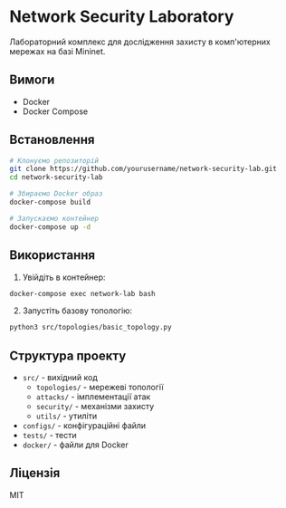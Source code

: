 # Network Security Laboratory

Лабораторний комплекс для дослідження захисту в комп'ютерних мережах на базі Mininet.

## Вимоги
- Docker
- Docker Compose

## Встановлення

```bash
# Клонуємо репозиторій
git clone https://github.com/yourusername/network-security-lab.git
cd network-security-lab

# Збираємо Docker образ
docker-compose build

# Запускаємо контейнер
docker-compose up -d
```

## Використання

1. Увійдіть в контейнер:
```bash
docker-compose exec network-lab bash
```

2. Запустіть базову топологію:
```bash
python3 src/topologies/basic_topology.py
```

## Структура проекту

- `src/` - вихідний код
  - `topologies/` - мережеві топології
  - `attacks/` - імплементації атак
  - `security/` - механізми захисту
  - `utils/` - утиліти
- `configs/` - конфігураційні файли
- `tests/` - тести
- `docker/` - файли для Docker

## Ліцензія
MIT